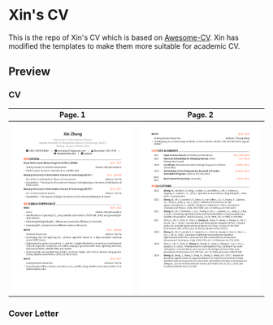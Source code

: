 # Xin's CV

This is the repo of Xin's CV which is based on [Awesome-CV](https://github.com/posquit0/Awesome-CV). Xin has modified the templates to make them more suitable for academic CV.

## Preview

### CV

| Page. 1 | Page. 2 |
|:---:|:---:|
| [![cv](https://raw.githubusercontent.com/zxdawn/XZ-CV/main/imgs/cv_Page_1.png)](https://github.com/zxdawn/XZ-CV/raw/main/cv.pdf) | [![cv](https://raw.githubusercontent.com/zxdawn/XZ-CV/main/imgs/cv_Page_2.png)](https://github.com/zxdawn/XZ-CV/raw/main/cv.pdf) |


### Cover Letter


